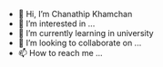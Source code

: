 - 👋 Hi, I’m Chanathip Khamchan
- 👀 I’m interested in ...
- 🌱 I’m currently learning in university
- 💞️ I’m looking to collaborate on ...
- 📫 How to reach me ...

<!---
khoy2589/khoy2589 is a ✨ special ✨ repository because its `README.md` (this file) appears on your GitHub profile.
You can click the Preview link to take a look at your changes.
--->
